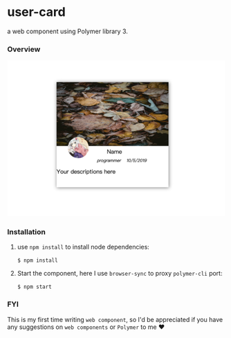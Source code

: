 # user-card
a web component using Polymer library 3.

### Overview

![](./user-card.png)

### Installation

1. use `npm install` to install node dependencies:

   ```shell
   $ npm install
   ```

2. Start the component, here I use `browser-sync` to proxy `polymer-cli` port:

   ```shell
   $ npm start
   ```

   

### FYI

This is my first time writing `web component`, so I'd be appreciated if you have any suggestions on `web components` or `Polymer` to me  ❤️